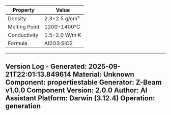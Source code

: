 | Property | Value |
|----------|-------|
| Density | 2.3-2.5 g/cm³ |
| Melting Point | 1200-1400°C |
| Conductivity | 1.5-2.0 W/m·K |
| Formula | Al2O3·SiO2 |


---
Version Log - Generated: 2025-09-21T22:01:13.849614
Material: Unknown
Component: propertiestable
Generator: Z-Beam v1.0.0
Component Version: 2.0.0
Author: AI Assistant
Platform: Darwin (3.12.4)
Operation: generation
---